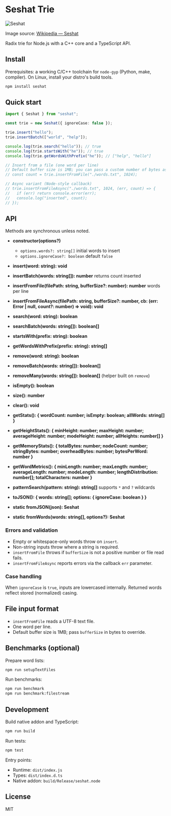 # Seshat Trie

![Seshat](@seshat.png)

Image source: [Wikipedia — Seshat](https://en.wikipedia.org/wiki/Seshat)

Radix trie for Node.js with a C++ core and a TypeScript API.

## Install

Prerequisites: a working C/C++ toolchain for `node-gyp` (Python, make, compiler). On Linux, install your distro's build tools.

```bash
npm install seshat
```

## Quick start

```ts
import { Seshat } from "seshat";

const trie = new Seshat({ ignoreCase: false });

trie.insert("hello");
trie.insertBatch(["world", "help"]);

console.log(trie.search("hello")); // true
console.log(trie.startsWith("he")); // true
console.log(trie.getWordsWithPrefix("he")); // ["help", "hello"]

// Insert from a file (one word per line)
// Default buffer size is 1MB; you can pass a custom number of bytes as 2nd arg
// const count = trie.insertFromFile("./words.txt", 1024);

// Async variant (Node-style callback)
// trie.insertFromFileAsync("./words.txt", 1024, (err, count) => {
//   if (err) return console.error(err);
//   console.log("inserted", count);
// });
```

## API

Methods are synchronous unless noted.

- **constructor(options?)**
  - `options.words?: string[]` initial words to insert
  - `options.ignoreCase?: boolean` default `false`

- **insert(word: string): void**
- **insertBatch(words: string[]): number** returns count inserted
- **insertFromFile(filePath: string, bufferSize?: number): number** words per line
- **insertFromFileAsync(filePath: string, bufferSize?: number, cb: (err: Error | null, count?: number) => void): void**

- **search(word: string): boolean**
- **searchBatch(words: string[]): boolean[]**

- **startsWith(prefix: string): boolean**
- **getWordsWithPrefix(prefix: string): string[]**

- **remove(word: string): boolean**
- **removeBatch(words: string[]): boolean[]**
- **removeMany(words: string[]): boolean[]** (helper built on `remove`)

- **isEmpty(): boolean**
- **size(): number**
- **clear(): void**

- **getStats(): { wordCount: number; isEmpty: boolean; allWords: string[] }**
- **getHeightStats(): { minHeight: number; maxHeight: number; averageHeight: number; modeHeight: number; allHeights: number[] }**
- **getMemoryStats(): { totalBytes: number; nodeCount: number; stringBytes: number; overheadBytes: number; bytesPerWord: number }**
- **getWordMetrics(): { minLength: number; maxLength: number; averageLength: number; modeLength: number; lengthDistribution: number[]; totalCharacters: number }**

- **patternSearch(pattern: string): string[]** supports `*` and `?` wildcards

- **toJSON(): { words: string[]; options: { ignoreCase: boolean } }**
- **static fromJSON(json): Seshat**
- **static fromWords(words: string[], options?): Seshat**

### Errors and validation

- Empty or whitespace-only words throw on `insert`.
- Non-string inputs throw where a string is required.
- `insertFromFile` throws if `bufferSize` is not a positive number or file read fails.
- `insertFromFileAsync` reports errors via the callback `err` parameter.

### Case handling

When `ignoreCase` is `true`, inputs are lowercased internally. Returned words reflect stored (normalized) casing.

## File input format

- `insertFromFile` reads a UTF-8 text file.
- One word per line.
- Default buffer size is 1MB; pass `bufferSize` in bytes to override.

## Benchmarks (optional)

Prepare word lists:

```bash
npm run setupTextFiles
```

Run benchmarks:

```bash
npm run benchmark
npm run benchmark:filestream
```

## Development

Build native addon and TypeScript:

```bash
npm run build
```

Run tests:

```bash
npm test
```

Entry points:

- Runtime: `dist/index.js`
- Types: `dist/index.d.ts`
- Native addon: `build/Release/seshat.node`

## License

MIT